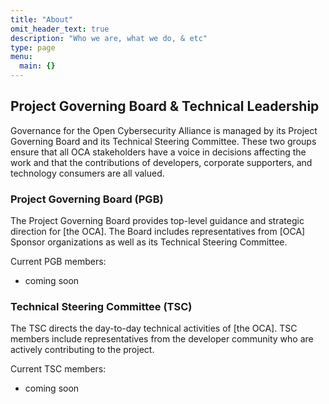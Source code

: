 ```yaml
---
title: "About"
omit_header_text: true
description: "Who we are, what we do, & etc"
type: page
menu:
  main: {}
---
```


## Project Governing Board & Technical Leadership

Governance for the Open Cybersecurity Alliance is managed by its Project Governing Board and
its Technical Steering Committee. These two groups ensure that all OCA
stakeholders have a voice in decisions affecting the work and that the
contributions of developers, corporate supporters, and technology
consumers are all valued.

### Project Governing Board (PGB)

The Project Governing Board provides top-level guidance and strategic
direction for [the OCA]. The Board includes representatives from [OCA]
Sponsor organizations as well as its Technical Steering Committee.

Current PGB members:

* coming soon

### Technical Steering Committee (TSC)

The TSC directs the day-to-day technical activities of [the OCA]. TSC
members include representatives from the developer community who are
actively contributing to the project.

Current TSC members:

* coming soon
